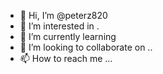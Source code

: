 - 👋 Hi, I’m @peterz820 
- 👀 I’m interested in .
- 🌱 I’m currently learning 
- 💞️ I’m looking to collaborate on ..
- 📫 How to reach me ...

<!---
peterz820/peterz820 is a ✨ special ✨ repository because its `README.md` (this file) appears on your GitHub profile.
You can click the Preview link to take a look at your changes.
--->
